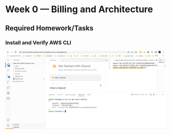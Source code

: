 # Week 0 — Billing and Architecture

## Required Homework/Tasks

### Install and Verify AWS CLI 

![Proof of Working AWS CLI](assets/gitpod-cli-0.PNG)


